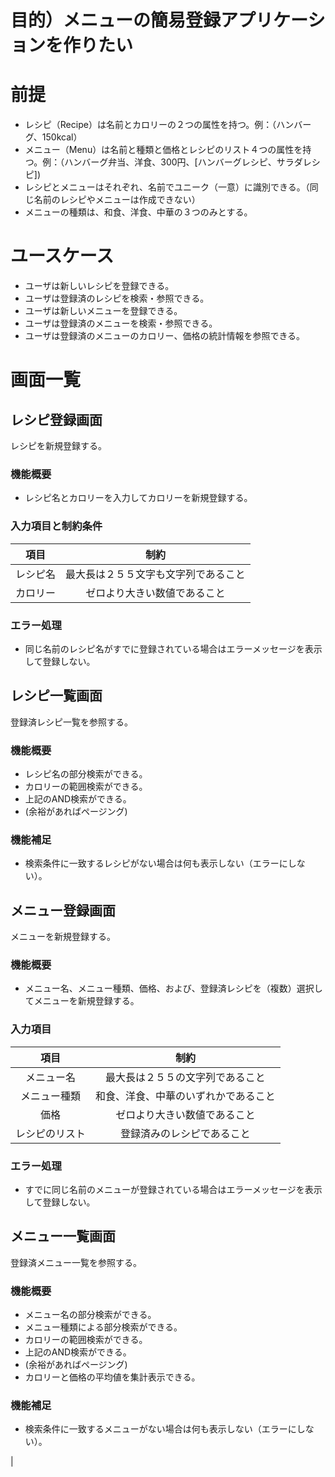 目的）メニューの簡易登録アプリケーションを作りたい
=======================================

# 前提

* レシピ（Recipe）は名前とカロリーの２つの属性を持つ。例：（ハンバーグ、150kcal）
* メニュー（Menu）は名前と種類と価格とレシピのリスト４つの属性を持つ。例：（ハンバーグ弁当、洋食、300円、[ハンバーグレシピ、サラダレシピ])
* レシピとメニューはそれぞれ、名前でユニーク（一意）に識別できる。（同じ名前のレシピやメニューは作成できない）
* メニューの種類は、和食、洋食、中華の３つのみとする。

# ユースケース

* ユーザは新しいレシピを登録できる。
* ユーザは登録済のレシピを検索・参照できる。
* ユーザは新しいメニューを登録できる。
* ユーザは登録済のメニューを検索・参照できる。
* ユーザは登録済のメニューのカロリー、価格の統計情報を参照できる。

# 画面一覧

## レシピ登録画面

レシピを新規登録する。

### 機能概要

* レシピ名とカロリーを入力してカロリーを新規登録する。

### 入力項目と制約条件

|項目|制約|
|:-:|:-:|
|レシピ名|最大長は２５５文字も文字列であること|
|カロリー|ゼロより大きい数値であること|

### エラー処理

* 同じ名前のレシピ名がすでに登録されている場合はエラーメッセージを表示して登録しない。

## レシピ一覧画面

登録済レシピ一覧を参照する。

### 機能概要
 
* レシピ名の部分検索ができる。
* カロリーの範囲検索ができる。
* 上記のAND検索ができる。
* (余裕があればページング)

### 機能補足

* 検索条件に一致するレシピがない場合は何も表示しない（エラーにしない）。

## メニュー登録画面

メニューを新規登録する。

### 機能概要

* メニュー名、メニュー種類、価格、および、登録済レシピを（複数）選択してメニューを新規登録する。

### 入力項目

|項目|制約|
|:-:|:-:|
|メニュー名|最大長は２５５の文字列であること|
|メニュー種類|和食、洋食、中華のいずれかであること|
|価格|ゼロより大きい数値であること|
|レシピのリスト|登録済みのレシピであること|

### エラー処理

* すでに同じ名前のメニューが登録されている場合はエラーメッセージを表示して登録しない。

## メニュー一覧画面

登録済メニュー一覧を参照する。

### 機能概要
 
* メニュー名の部分検索ができる。
* メニュー種類による部分検索ができる。
* カロリーの範囲検索ができる。
* 上記のAND検索ができる。
* (余裕があればページング)
* カロリーと価格の平均値を集計表示できる。

### 機能補足

* 検索条件に一致するメニューがない場合は何も表示しない（エラーにしない）。
 

 

|






